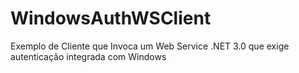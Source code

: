 WindowsAuthWSClient
===================

Exemplo de Cliente que Invoca um Web Service .NET 3.0 que exige autenticação integrada com Windows
